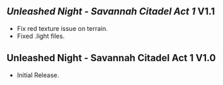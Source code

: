 ## *Unleashed Night - Savannah Citadel Act 1* V1.1
 - Fix red texture issue on terrain.
 - Fixed .light files.

## Unleashed Night - Savannah Citadel Act 1 V1.0
 - Initial Release.
